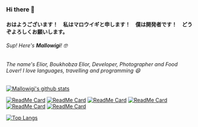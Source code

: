 ### Hi there 👋

#### おはようございます！　私はマロウイギと申します！　僕は開発者です！　どうぞよろしくお願いします。

###### Sup! Here's **Mallowigi**! 🤓 

###### The name's Elior, Boukhobza Elior, Developer, Photographer and Food Lover! I love languages, travelling and programming 😄

[![Mallowigi's github stats](https://github-readme-stats.vercel.app/api?username=mallowigi&count_private=true&show_icons=true&theme=radical&show_owner=true)](https://github.com/mallowigi)

[![ReadMe Card](https://github-readme-stats.vercel.app/api/pin/?username=ChrisRM&repo=material-theme-jetbrains&theme=radical)](https://github.com/ChrisRM/material-theme-jetbrains)
[![ReadMe Card](https://github-readme-stats.vercel.app/api/pin/?username=mallowigi&repo=a-file-icon-idea&theme=nightowl)](https://github.com/mallowigi/a-file-icon-idea)
[![ReadMe Card](https://github-readme-stats.vercel.app/api/pin/?username=mallowigi&repo=slack-themes&theme=dracula)](https://github.com/mallowigi/slack-themes)
[![ReadMe Card](https://github-readme-stats.vercel.app/api/pin/?username=mallowigi&repo=material-dev-tools&theme=tokyonight)](https://github.com/mallowigi/material-dev-tools)
[![ReadMe Card](https://github-readme-stats.vercel.app/api/pin/?username=mallowigi&repo=notifications-preview-github&theme=cobalt)](https://github.com/mallowigi/notifications-preview-github)
[![ReadMe Card](https://github-readme-stats.vercel.app/api/pin/?username=mallowigi&repo=a-file-icon-web&theme=onedark)](https://github.com/mallowigi/a-file-icon-web)


[![Top Langs](https://github-readme-stats.vercel.app/api/top-langs/?username=mallowigi&theme=radical)](https://github.com/anuraghazra/github-readme-stats)

<!--
**mallowigi/mallowigi** is a ✨ _special_ ✨ repository because its `README.md` (this file) appears on your GitHub profile.

Here are some ideas to get you started:

- 🔭 I’m currently working on ...
- 🌱 I’m currently learning ...
- 👯 I’m looking to collaborate on ...
- 🤔 I’m looking for help with ...
- 💬 Ask me about ...
- 📫 How to reach me: ...
- 😄 Pronouns: ...
- ⚡ Fun fact: ...
-->
